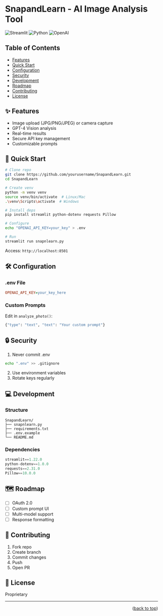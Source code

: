 # SnapandLearn - AI Image Analysis Tool

<a id="readme-top"></a>

![Streamlit](https://static.streamlit.io/badges/streamlit_badge_black_white.svg)
![Python](https://img.shields.io/badge/python-3.8%2B-blue)
![OpenAI](https://img.shields.io/badge/OpenAI-Vision_API-green)

## Table of Contents
- [Features](#features)
- [Quick Start](#quick-start)
- [Configuration](#configuration)
- [Security](#security)
- [Development](#development)
- [Roadmap](#roadmap)
- [Contributing](#contributing)
- [License](#license)

## ✨ Features
- Image upload (JPG/PNG/JPEG) or camera capture
- GPT-4 Vision analysis
- Real-time results
- Secure API key management
- Customizable prompts

## 🚀 Quick Start
```bash
# Clone repo
git clone https://github.com/yourusername/SnapandLearn.git
cd SnapandLearn

# Create venv
python -m venv venv
source venv/bin/activate  # Linux/Mac
.\venv\Scripts\activate  # Windows

# Install deps
pip install streamlit python-dotenv requests Pillow

# Configure
echo "OPENAI_API_KEY=your_key" > .env

# Run
streamlit run snapnlearn.py
```
Access: `http://localhost:8501`

## 🛠️ Configuration
### .env File
```ini
OPENAI_API_KEY=your_key_here
```

### Custom Prompts
Edit in `analyze_photo()`:
```python
{"type": "text", "text": "Your custom prompt"}
```

## 🔒 Security
1. Never commit .env
```bash
echo ".env" >> .gitignore
```
2. Use environment variables
3. Rotate keys regularly

## 💻 Development
### Structure
```
SnapandLearn/
├── snapnlearn.py
├── requirements.txt
├── .env.example
└── README.md
```

### Dependencies
```python
streamlit==1.22.0
python-dotenv==1.0.0
requests==2.31.0
Pillow==10.0.0
```

## 🗺️ Roadmap
- [ ] OAuth 2.0
- [ ] Custom prompt UI
- [ ] Multi-model support
- [ ] Response formatting

## 🤝 Contributing
1. Fork repo
2. Create branch
3. Commit changes
4. Push
5. Open PR

## 📜 License
Proprietary

---
<p align="right">(<a href="#readme-top">back to top</a>)</p>